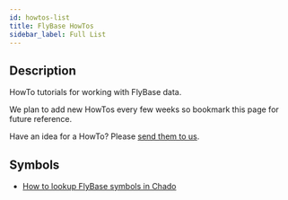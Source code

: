 ```yaml
---
id: howtos-list
title: FlyBase HowTos
sidebar_label: Full List
---
```


## Description

HowTo tutorials for working with FlyBase data.

We plan to add new HowTos every few weeks so bookmark this page for future reference.

Have an idea for a HowTo? Please [send them to us](https://flybase.org/contact/email).

## Symbols

* [How to lookup FlyBase symbols in Chado](howtos/chado/symbol-lookup.md)